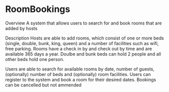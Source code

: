 # RoomBookings


Overview
A system that allows users to search for and book rooms that are added by hosts


Description
Hosts are able to add rooms, which consist of one or more beds (single, double, bunk, king, queen) and a number of facilities such as wifi, free parking. Rooms have a check in by and check out by time and are available 365 days a year. Doulbe and bunk beds can hold 2 people and all other beds hold one person.

Users are able to search for available rooms by date, number of guests, (optionally) number of beds and (optionally) room facilities.
Users can register to the system and book a room for their desired dates. Bookings can be cancelled but not ammended
